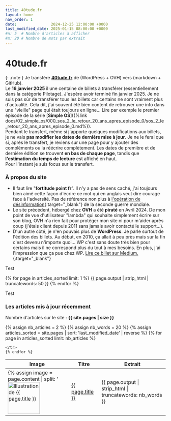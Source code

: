 ```yaml
---
title: 40tude.fr
layout: home
nav_order: 1
date:               2024-12-25 12:00:00 +0000
last_modified_date: 2025-01-15 08:00:00 +0000
#n: 5  # Nombre d'articles à afficher
#m: 20 # Nombre de mots par extrait
---
```



# 40tude.fr 

{: .note }
Je transfère [**40tude.fr**](https://www.40tude.fr/) de (WordPress + OVH) vers (markdown + GitHub).  
Le **16 janvier 2025** il une centaine de billets à transférer (essentiellement dans la catégorie Pilotage). J'espère avoir terminé fin janvier 2025. Je ne suis pas sûr de transférer tous les billets car certains ne sont vraiment plus d'actualité. Cela dit, j'ai souvent été bien content de retrouver une info dans une "vieille" page qui était toujours en ligne... Lire par exemple le premier épisode de la série [**Simple OS**]({%link docs/02_simple_os/000_sos_2_le_retour_20_ans_apres_episode_0/sos_2_le_retour_20_ans_apres_episode_0.md%}).     
Pendant le transfert, même si j'apporte quelques modifications aux billets, je ne vais **pas modifier les dates de dernière mise à jour**. Je ne le ferai que si, après le transfert, je reviens sur une page pour y ajouter des compléments ou la réécrire complètement. Les dates de première et de dernière édition se trouvent **en bas de chaque page**, tandis que **l'estimation du temps de lecture** est affiché en haut.  
Pour l'instant je suis focus sur le transfert.

### À propos du site   
* Il faut lire "**fortitude point fr**". Il n'y a pas de sens caché, j'ai toujours bien aimé cette façon d'écrire ce mot qui en anglais veut dire courage face à l'adversité. Pas de référence non plus à [l'opération de désinformation](https://fr.wikipedia.org/wiki/Op%C3%A9ration_Fortitude){:target="_blank"} de la seconde guerre mondiale.  
* Le site précédent, hébergé chez **OVH** a été **piraté** en Avril 2024. De mon point de vue d'utilisateur "lambda" qui souhaite simplement écrire sur son blog, OVH n'a rien fait pour protéger mon site ni pour m'aider après coup (j'étais client depuis 2011 sans jamais avoir contacté le support...).
* D'un autre côté, je n'en pouvais plus de **WordPress**. Je parle surtout de l'édition des billets. Au début, en 2010, ça allait à peu près mais sur la fin c'est devenu n'importe quoi...  WP c'est sans doute très bien pour certains mais il ne correspond plus du tout à mes besoins. En plus, j'ai l'impression que ça pue chez WP. [Lire ce billet sur Medium.](https://medium.com/notes-and-theories/this-man-controls-40-of-the-internet-and-its-a-problem-1b37a66e6185){:target="_blank"}




<!-- 
<p>Nombre d'articles du site : {{ site.pages | size }}</p>
{% for page in site.pages limit: 1 %}
  <p>{{ page.last_modified_date }}</p>
{% endfor %} 
-->

<p>Test</p>
{% for page in articles_sorted limit: 1 %}
{{ page.output | strip_html | truncatewords: 50 }}
{% endfor %}
<p>Test</p>

### Les articles mis à jour récemment 

Nombre d'articles sur le site : **{{ site.pages | size }}**

<table>
  <thead>
    <tr>
      <th>Image</th>
      <th>Titre</th>
      <th>Extrait</th>
    </tr>
  </thead>
  <tbody>
    {% assign nb_articles = 2 %}  
    {% assign nb_words = 20 %}  
    {% assign articles_sorted = site.pages | sort: 'last_modified_date' | reverse %}
    {% for page in articles_sorted limit: nb_articles %}
    <tr>
      <td>
        {% assign image = page.content | split: '<img src="' | last | split: '"' | first %}
        {% if image == page.content %} 
            {% assign image = '/assets/images/40tude_307.webp' %}
        {% endif %}
        {% assign page_dir = page.url | split: '/' | slice: 0, -1 | join: '/' | append: '/' %}
        <img src="{{ page_dir }}{{ image }}" alt="Illustration de {{ page.title }}" style="width: 100px; height: auto;">
      </td>
      <td>
        <a href="{{ page.url }}">{{ page.title }}</a>
      </td>
      <td>
        {{ page.output | strip_html | truncatewords: nb_words }}
      </td>

    </tr>
    {% endfor %}
  </tbody>
</table>
